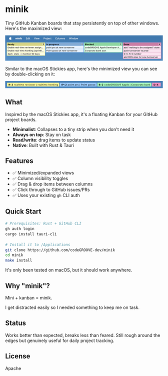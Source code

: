 # minik

Tiny GitHub Kanban boards that stay persistently on top of other windows. Here's the maximized view:

![minik screenshot](media/maximized.png)

Similar to the macOS Stickies app, here's the minimized view you can see by double-clicking on it:

![minik screenshot](media/minimized.png)


## What

Inspired by the macOS Stickies app, it's a floating Kanban for your GitHub project boards.

- **Minimalist**: Collapses to a tiny strip when you don't need it
- **Always on top**: Stay on task
- **Read/write**: drag items to update status
- **Native**: Built with Rust & Tauri

## Features

- ✅ Minimized/expanded views
- ✅ Column visibility toggles
- ✅ Drag & drop items between columns
- ✅ Click through to GitHub issues/PRs
- ✅ Uses your existing `gh` CLI auth

## Quick Start

```bash
# Prerequisites: Rust + GitHub CLI
gh auth login
cargo install tauri-cli

# Install it to /Applications
git clone https://github.com/codeGROOVE-dev/minik
cd minik
make install
```

It's only been tested on macOS, but it should work anywhere.

## Why "minik"?

Mini + kanban = minik.

I get distracted easily so I needed something to keep me on task.

## Status

Works better than expected, breaks less than feared. Still rough around the edges but genuinely useful for daily project tracking.

## License

Apache
